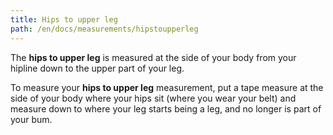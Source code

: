 ```yaml
---
title: Hips to upper leg
path: /en/docs/measurements/hipstoupperleg
---
```


The **hips to upper leg** is measured at the side of your body from your hipline down to the upper part of your leg.

To measure your **hips to upper leg** measurement, put a tape measure at the side of your body where your hips sit (where you wear your belt)
and measure down to where your leg starts being a leg, and no longer is part of your bum.
